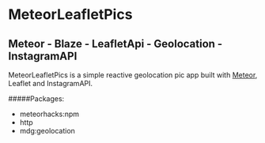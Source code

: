 # MeteorLeafletPics

## Meteor - Blaze - LeafletApi - Geolocation - InstagramAPI

MeteorLeafletPics is a simple reactive geolocation pic app built with [Meteor](http://meteor.com), Leaflet and InstagramAPI.


#####Packages:

- meteorhacks:npm
- http
- mdg:geolocation
